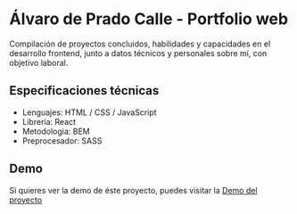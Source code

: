 # Álvaro de Prado Calle - Portfolio web
Compilación de proyectos concluidos, habilidades y capacidades en el desarrollo frontend, junto a datos técnicos y personales sobre mí, con objetivo laboral.

## Especificaciones técnicas
* Lenguajes: HTML / CSS / JavaScript
* Librería: React
* Metodologia: BEM
* Preprocesador: SASS

## Demo
Si quieres ver la demo de éste proyecto, puedes visitar la [Demo del proyecto](https://alvaro624la.github.io/AlvaroWeb/)

<!-- ## Vista previa -->
<!-- ![](/preview.jpg) -->